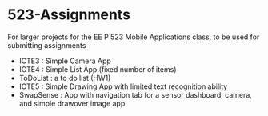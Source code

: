 # 523-Assignments
For larger projects for the EE P 523 Mobile Applications class, to be used for submitting assignments

- ICTE3 : Simple Camera App
- ICTE4 : Simple List App (fixed number of items)
- ToDoList : a to do list (HW1)
- ICTE5 : Simple Drawing App with limited text recognition ability
- SwapSense : App with navigation tab for a sensor dashboard, camera, and simple drawover image app

